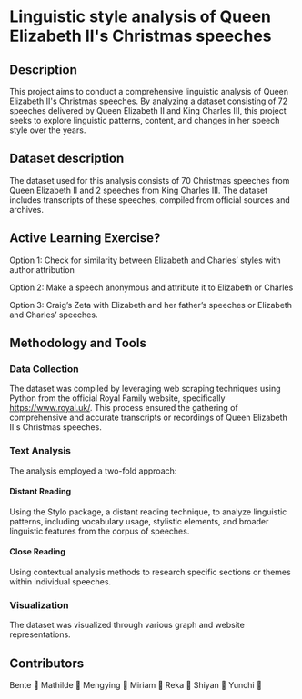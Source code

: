 # Linguistic style analysis of Queen Elizabeth II's Christmas speeches
## Description
This project aims to conduct a comprehensive linguistic analysis of Queen Elizabeth II's Christmas speeches. By analyzing a dataset consisting of 72 speeches delivered by Queen Elizabeth II and King Charles III, this project seeks to explore linguistic patterns, content, and changes in her speech style over the years.
## Dataset description
The dataset used for this analysis consists of 70 Christmas speeches from Queen Elizabeth II and 2 speeches from King Charles III. The dataset includes transcripts of these speeches, compiled from official sources and archives.
## Active Learning Exercise?
Option 1: Check for similarity between Elizabeth and Charles’ styles with author attribution

Option 2: Make a speech anonymous and attribute it to Elizabeth or Charles

Option 3: Craig’s Zeta with Elizabeth and her father’s speeches or Elizabeth and Charles’ speeches.
## Methodology and Tools
### Data Collection
The dataset was compiled by leveraging web scraping techniques using Python from the official Royal Family website, specifically https://www.royal.uk/. This process ensured the gathering of comprehensive and accurate transcripts or recordings of Queen Elizabeth II's Christmas speeches.

### Text Analysis
The analysis employed a two-fold approach:
#### Distant Reading
Using the Stylo package, a distant reading technique, to analyze linguistic patterns, including vocabulary usage, stylistic elements, and broader linguistic features from the corpus of speeches.
#### Close Reading
Using contextual analysis methods to research specific sections or themes within individual speeches.

### Visualization
The dataset was visualized through various graph and website representations.
## Contributors
Bente :rose:  Mathilde :sunflower: Mengying :leaves: Miriam :maple_leaf: Reka :evergreen_tree: Shiyan :herb: Yunchi :volcano:

